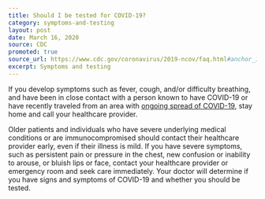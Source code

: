```yaml
---
title: Should I be tested for COVID-19?
category: symptoms-and-testing
layout: post
date: March 16, 2020
source: CDC
promoted: true
source_url: https://www.cdc.gov/coronavirus/2019-ncov/faq.html#anchor_1584389201096
excerpt: Symptoms and testing
---
```


If you develop symptoms such as fever, cough, and/or difficulty breathing, and have been in close contact with a person known to have COVID-19 or have recently traveled from an area with [ongoing spread of COVID-19](https://www.cdc.gov/coronavirus/2019-ncov/prepare/transmission.html), stay home and call your 
healthcare provider. 

Older patients and individuals who have severe underlying medical conditions or are immunocompromised should contact their healthcare provider early, even if their illness is mild. If you have severe symptoms, such as persistent pain or pressure in the chest, new confusion or inability to arouse, or bluish lips or face, contact your healthcare provider or emergency room and seek care immediately. Your doctor will determine if you have signs and symptoms of COVID-19 and whether you should be tested.